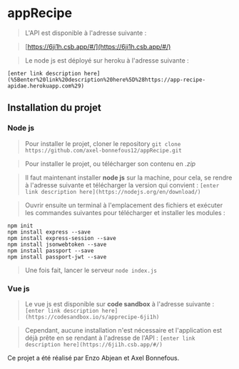 
# appRecipe

> L'API est disponible à l'adresse suivante :

> [https://6ji1h.csb.app/#/](https://6ji1h.csb.app/#/)

> Le node js est déployé sur heroku à l'adresse suivante :
```
[enter link description here](%5Benter%20link%20description%20here%5D%28https://app-recipe-apidae.herokuapp.com%29)
```
## Installation du projet
### Node js
> Pour installer le projet, cloner le repository
> ``` git clone https://github.com/axel-bonnefous12/appRecipe.git ```

> Pour installer le projet, ou télécharger son contenu en *.zip*

> Il faut maintenant installer **node js** sur la machine, pour cela, se rendre à l'adresse suivante et télécharger la version qui convient :
>``` [enter link description here](https://nodejs.org/en/download/) ```

> Ouvrir ensuite un terminal à l'emplacement des fichiers et exécuter les commandes suivantes pour télécharger et installer les modules :
```
npm init
npm install express --save
npm install express-session --save
npm install jsonwebtoken --save
npm install passport --save
npm install passport-jwt --save
```
> Une fois fait, lancer le serveur 
> ``` node index.js ```

### Vue js

> Le vue js est disponible sur **code sandbox** à l'adresse suivante :
> ``` [enter link description here](https://codesandbox.io/s/apprecipe-6ji1h) ```

>Cependant, aucune installation n'est nécessaire et l'application est déjà prête en se rendant à l'adresse de l'API : 
>``` [enter link description here](https://6ji1h.csb.app/#/) ```  

Ce projet a été réalisé par Enzo Abjean et Axel Bonnefous.


